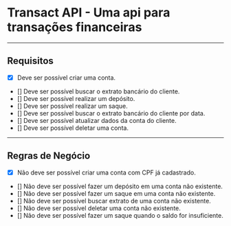 # Transact API - Uma api para transações financeiras

---

## Requisitos

- [x] Deve ser possível criar uma conta.
- [] Deve ser possível buscar o extrato bancário do cliente.
- [] Deve ser possível realizar um depósito.
- [] Deve ser possível realizar um saque.
- [] Deve ser possível buscar o extrato bancário do cliente por data.
- [] Deve ser possível atualizar dados da conta do cliente.
- [] Deve ser possível deletar uma conta.

---

## Regras de Negócio

- [x] Não deve ser possível criar uma conta com CPF já cadastrado.
- [] Não deve ser possível fazer um depósito em uma conta não existente.
- [] Não deve ser possível fazer um saque em uma conta não existente.
- [] Não deve ser possível buscar extrato de uma conta não existente.
- [] Não deve ser possível deletar uma conta não existente.
- [] Não deve ser possível fazer um saque quando o saldo for insuficiente.

